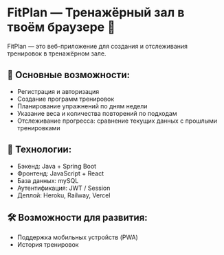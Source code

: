 # FitPlan — Тренажёрный зал в твоём браузере 💪

FitPlan — это веб-приложение для создания и отслеживания тренировок в тренажёрном зале.

## 🚀 Основные возможности:
- Регистрация и авторизация
- Создание программ тренировок
- Планирование упражнений по дням недели
- Указание веса и количества повторений по подходам
- Отслеживание прогресса: сравнение текущих данных с прошлыми тренировками

## 🔧 Технологии:
- Бэкенд: Java + Spring Boot
- Фронтенд: JavaScript + React
- База данных: mySQL
- Аутентификация: JWT / Session
- Деплой: Heroku, Railway, Vercel

## 🛠️ Возможности для развития:
- Поддержка мобильных устройств (PWA)
- История тренировок
